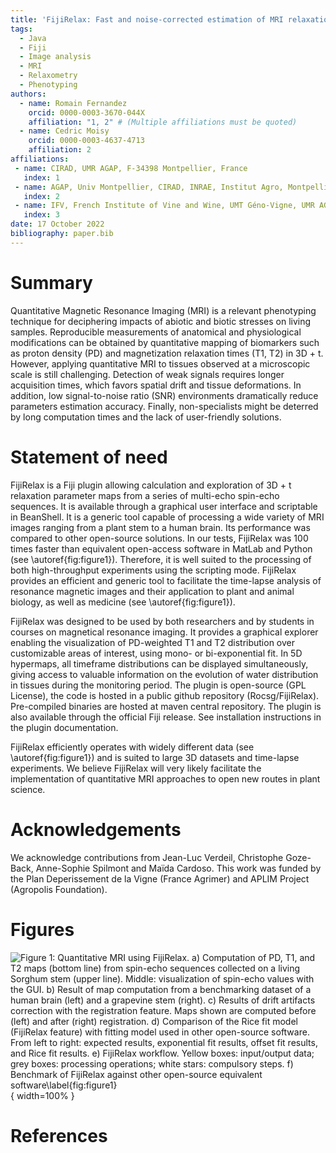 ```yaml
---
title: 'FijiRelax: Fast and noise-corrected estimation of MRI relaxation maps in 3D + t'
tags:
  - Java
  - Fiji
  - Image analysis
  - MRI
  - Relaxometry
  - Phenotyping
authors:
  - name: Romain Fernandez
    orcid: 0000-0003-3670-044X
    affiliation: "1, 2" # (Multiple affiliations must be quoted)
  - name: Cedric Moisy
    orcid: 0000-0003-4637-4713
    affiliation: 2
affiliations:
 - name: CIRAD, UMR AGAP, F-34398 Montpellier, France
   index: 1
 - name: AGAP, Univ Montpellier, CIRAD, INRAE, Institut Agro, Montpellier, France.
   index: 2
 - name: IFV, French Institute of Vine and Wine, UMT Géno-Vigne, UMR AGAP, F-34398 Montpellier, France.
   index: 3
date: 17 October 2022
bibliography: paper.bib
---
```


# Summary

Quantitative Magnetic Resonance Imaging (MRI) is a relevant phenotyping technique for deciphering impacts of abiotic and biotic stresses on living samples. Reproducible measurements of anatomical and physiological modifications can be obtained by quantitative mapping of biomarkers such as proton density (PD) and magnetization relaxation times (T1, T2) in 3D + t. However, applying quantitative MRI to tissues observed at a microscopic scale is still challenging. Detection of weak signals requires longer acquisition times, which favors spatial drift and tissue deformations. In addition, low signal-to-noise ratio (SNR) environments dramatically reduce parameters estimation accuracy. Finally, non-specialists might be deterred by long computation times and the lack of user-friendly solutions. 

# Statement of need

FijiRelax is a Fiji plugin allowing calculation and exploration of 3D + t relaxation parameter maps from a series of multi-echo spin-echo sequences. It is available through a graphical user interface and scriptable in BeanShell. It is a generic tool capable of processing a wide variety of MRI images ranging from a plant stem to a human brain. Its performance was compared to other open-source solutions. In our tests, FijiRelax was 100 times faster than equivalent open-access software in MatLab and Python (see \autoref{fig:figure1}). Therefore, it is well suited to the processing of both high-throughput experiments using the scripting mode. FijiRelax provides an efficient and generic tool to facilitate the time-lapse analysis of resonance magnetic images and their application to plant and animal biology, as well as medicine (see \autoref{fig:figure1}). 

FijiRelax was designed to be used by both researchers and by students in courses on magnetical resonance imaging. It provides a graphical explorer enabling the visualization of PD-weighted T1 and T2 distribution over customizable areas of interest, using mono- or bi-exponential fit. In 5D hypermaps, all timeframe distributions can be displayed simultaneously, giving access to valuable information on the evolution of water distribution in tissues during the monitoring period. The plugin is open-source (GPL License), the code is hosted in a public github repository (Rocsg/FijiRelax). Pre-compiled binaries are hosted at maven central repository. The plugin is also available through the official Fiji release. See installation instructions in the plugin documentation.

FijiRelax efficiently operates with widely different data (see \autoref{fig:figure1}) and is suited to large 3D datasets and time-lapse experiments. We believe FijiRelax will very likely facilitate the implementation of quantitative MRI approaches to open new routes in plant science.


# Acknowledgements

We acknowledge contributions from Jean-Luc Verdeil, Christophe Goze-Back, Anne-Sophie Spilmont and Maïda Cardoso.
This work was funded by the Plan Deperissement de la Vigne (France Agrimer) and APLIM Project (Agropolis Foundation).

# Figures

![Figure 1: Quantitative MRI using FijiRelax. a) Computation of PD, T1, and T2 maps (bottom line) from spin-echo sequences collected on a living Sorghum stem (upper line). Middle: visualization of spin-echo values with the GUI. b) Result of map computation from a benchmarking dataset of a human brain (left) and a grapevine stem (right). c) Results of drift artifacts correction with the registration feature. Maps shown are computed before (left) and after (right) registration. d) Comparison of the Rice fit model (FijiRelax feature) with fitting model used in other open-source software. From left to right: expected results, exponential fit results, offset fit results, and Rice fit results. e) FijiRelax workflow. Yellow boxes: input/output data; grey boxes: processing operations; white stars: compulsory steps. f) Benchmark of FijiRelax against other open-source equivalent software\label{fig:figure1}](images/figure.png){ width=100% }



# References

